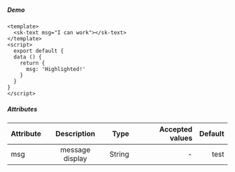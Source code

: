 ##### Demo
<sk-text msg="I can work"></sk-text>

``` vue
<template>
  <sk-text msg="I can work"></sk-text>
</template>
<script>
  export default {
  data () {
    return {
      msg: 'Highlighted!'
    }
  }
}
</script>
```

##### Attributes

| Attribute        | Description           | Type  | Accepted values |  Default |
| ---------------- |:---------------------:| -----:|----------------:|---------:|
| msg              | message display       | String |        -       |   test   |
